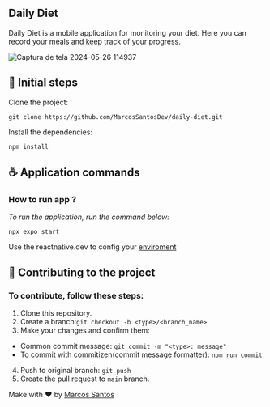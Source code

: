 ## Daily Diet

Daily Diet is a mobile application for monitoring your diet. Here you can record your meals and keep track of your progress.

![Captura de tela 2024-05-26 114937](https://github.com/MarcosSantosDev/daily-diet/assets/26147340/d560a693-2bff-4975-9364-9eebbe8cfc92)


## 🚀 Initial steps

Clone the project:

```
git clone https://github.com/MarcosSantosDev/daily-diet.git
```

Install the dependencies:

```
npm install
```

## ☕ Application commands

### How to run app ?
_To run the application, run the command below:_

```
npx expo start
```

Use the reactnative.dev to config your [enviroment](https://reactnative.dev/docs/set-up-your-environment)

## 🤝 Contributing to the project

### To contribute, follow these steps:

1. Clone this repository.
2. Create a branch:`git checkout -b <type>/<branch_name>`
3. Make your changes and confirm them:

- Common commit message: `git commit -m "<type>: message"`
- To commit with commitizen(commit message formatter): `npm run commit`

4. Push to original branch: `git push`
5. Create the pull request to `main` branch.

Make with :heart: by [Marcos Santos](https://github.com/MarcosSantosDev)
